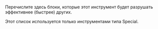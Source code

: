 Перечислите здесь блоки, которые этот инструмент будет разрушать эффективнее (быстрее) других.

Этот список используется только инструментами типа Special.